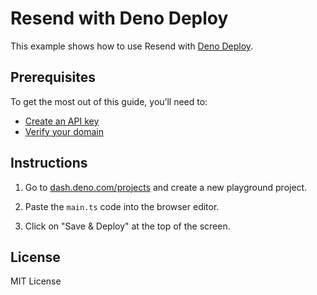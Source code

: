 # Resend with Deno Deploy

This example shows how to use Resend with [Deno Deploy](https://deno.com/deploy).

## Prerequisites

To get the most out of this guide, you’ll need to:

* [Create an API key](https://resend.com/api-keys)
* [Verify your domain](https://resend.com/domains)

## Instructions

1. Go to [dash.deno.com/projects](https://dash.deno.com/projects) and create a new playground project.

2. Paste the `main.ts` code into the browser editor.

3. Click on "Save & Deploy" at the top of the screen.

## License

MIT License
